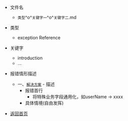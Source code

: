 * 文件名
    * `类型`^o^`关键字一`^o^`关键字二`.md

* 类型
    * exception Reference

* 关键字
    * introduction
    * ...

* 报错情形描述
    * 一、[`解决方案`](../exception/ExceptionTemplate.md) - 描述
        * 报错首行
            * 将特殊业务字段通用化，如userName -> xxxx
        * 具体情境(自由发挥)

* [返回首页](https://github.com/GOODDAYDAY/JavaExceptionSolution)